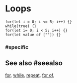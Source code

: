 # Loops

```cards
for(let i = 0; i <= 5; i++) {}
while(true) {}
for(let i= 0; i < 5; i++) {}
for(let value of [""]) {}
```

### #specific

## See also #seealso

[for](/blocks/loops/for), 
[while](/blocks/loops/while), 
[repeat](/blocks/loops/repeat), 
[for of](/blocks/loops/for-of),
